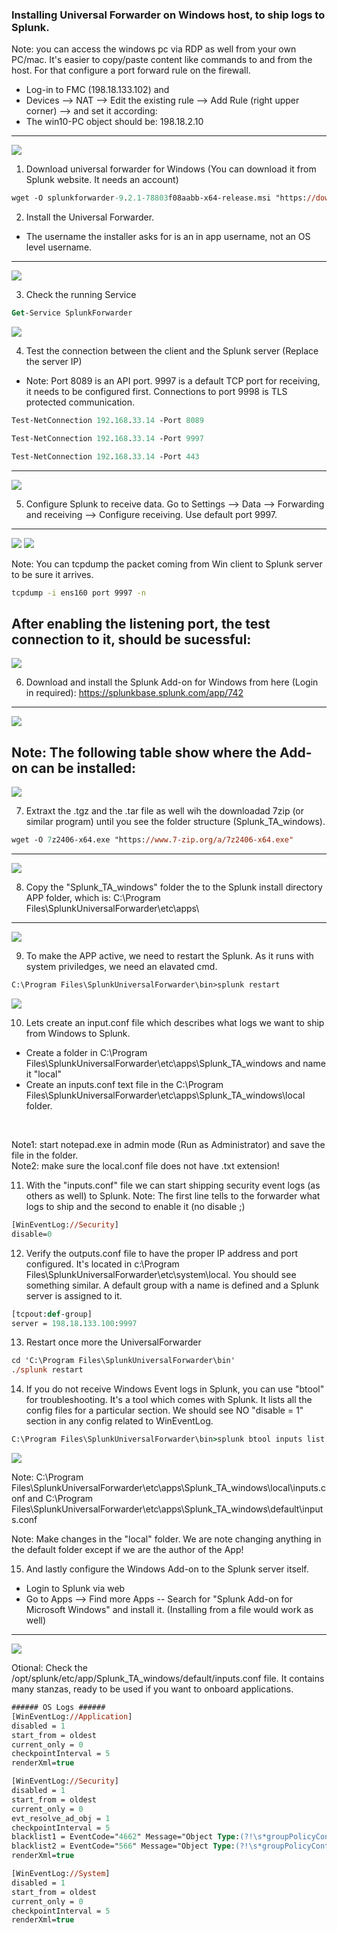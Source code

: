 ### Installing Universal Forwarder on Windows host, to ship logs to Splunk.

Note: you can access the windows pc via RDP as well from your own PC/mac. It's easier to copy/paste content like commands to and from the host. For that configure a port forward rule on the firewall.
- Log-in to FMC (198.18.133.102) and
- Devices --> NAT --> Edit the existing rule --> Add Rule (right upper corner) --> and set it according:
- The win10-PC object should be: 198.18.2.10
---
![](attachments/2.0-port_forward1.png)

1. Download universal forwarder for Windows (You can download it from Splunk website. It needs an account)

```ps
wget -O splunkforwarder-9.2.1-78803f08aabb-x64-release.msi "https://download.splunk.com/products/universalforwarder/releases/9.2.1/windows/splunkforwarder-9.2.1-78803f08aabb-x64-release.msi"
```

2. Install the Universal Forwarder. 
- The username the installer asks for is an in app username, not an OS level username.
---
![](attachments/2.0-universal1.png)

3. Check the running Service
```ps
Get-Service SplunkForwarder
```

![](attachments/2.0-universal2.png)


4. Test the connection between the client and the Splunk server (Replace the server IP)
- Note: Port 8089 is an API port. 9997 is a default TCP port for receiving, it needs to be configured first. Connections to port 9998 is TLS protected communication.
```ps
Test-NetConnection 192.168.33.14 -Port 8089
```

```ps
Test-NetConnection 192.168.33.14 -Port 9997
```

```ps
Test-NetConnection 192.168.33.14 -Port 443
```
---
![](attachments/2.0-universal3.png)

5. Configure Splunk to receive data. Go to Settings --> Data --> Forwarding and receiving --> Configure receiving. Use default port 9997.
---
![](attachments/splunk_receiving.png)
![](attachments/splunk_receiving2.png)

Note: You can tcpdump the packet coming from Win client to Splunk server to be sure it arrives.
```bash
tcpdump -i ens160 port 9997 -n
```

After enabling the listening port, the test connection to it, should be sucessful:
---
![](attachments/2.0a-testconnection2.png)

6. Download and install the Splunk Add-on for Windows from here (Login in required):
https://splunkbase.splunk.com/app/742
---
![](attachments/2.0a-addon_install2.png)

Note: The following table show where the Add-on can be installed:
---
![](attachments/2.0a-addon_install.png)

7. Extraxt the .tgz and the .tar file as well wih the downloadad 7zip (or similar program) until you see the folder structure (Splunk_TA_windows).

```ps
wget -O 7z2406-x64.exe "https://www.7-zip.org/a/7z2406-x64.exe"
```
---
![](attachments/2.0a-addon_install3.png)

8. Copy the "Splunk_TA_windows" folder the to the Splunk install directory APP folder, which is: C:\Program Files\SplunkUniversalForwarder\etc\apps\
---
![](attachments/2.0a-addon_install4.png)

9. To make the APP active, we need to restart the Splunk. As it runs with system priviledges, we need an elavated cmd.
```ps
C:\Program Files\SplunkUniversalForwarder\bin>splunk restart
```
![](attachments/2.0a-addon_install5.png)

10. Lets create an input.conf file which describes what logs we want to ship from Windows to Splunk.
- Create a folder in C:\Program Files\SplunkUniversalForwarder\etc\apps\Splunk_TA_windows and name it "local"
- Create an inputs.conf text file in the C:\Program Files\SplunkUniversalForwarder\etc\apps\Splunk_TA_windows\local folder.
<br>

Note1: start notepad.exe in admin mode (Run as Administrator) and save the file in the folder.
<br>
Note2: make sure the local.conf file does not have .txt extension!


11. With the "inputs.conf" file we can start shipping security event logs (as others as well) to Splunk.
Note: The first line tells to the forwarder what logs to ship and the second to enable it (no disable ;)

```ps
[WinEventLog://Security]
disable=0
```

12. Verify the outputs.conf file to have the proper IP address and port configured. It's located in c:\Program Files\SplunkUniversalForwarder\etc\system\local. You should see something similar. A default group with a name is defined and a Splunk server is assigned to it.

```ps
[tcpout:def-group]
server = 198.18.133.100:9997
```

13. Restart once more the UniversalForwarder
```ps
cd 'C:\Program Files\SplunkUniversalForwarder\bin'
./splunk restart
```

14. If you do not receive Windows Event logs in Splunk, you can use "btool" for troubleshooting. It's a tool which comes with Splunk. It lists all the config files for a particular section. We should see NO "disable = 1" section in any config related to WinEventLog.

```cmd
C:\Program Files\SplunkUniversalForwarder\bin>splunk btool inputs list WinEventLog://Security --debug
```
![](attachments/2.0a-troubleshoot1.png)

Note: C:\Program Files\SplunkUniversalForwarder\etc\apps\Splunk_TA_windows\local\inputs.conf and C:\Program Files\SplunkUniversalForwarder\etc\apps\Splunk_TA_windows\default\inputs.conf


Note: Make changes in the "local" folder. We are note changing anything in the default folder except if we are the author of the App!

15. And lastly configure the Windows Add-on to the Splunk server itself.
- Login to Splunk via web
- Go to Apps --> Find more Apps -- Search for "Splunk Add-on for Microsoft Windows" and install it. (Installing from a file would work as well)
---
![](attachments/2.0a-addon_install6.png)

Otional: Check the /opt/splunk/etc/app/Splunk_TA_windows/default/inputs.conf file. It contains many stanzas, ready to be used if you want to onboard applications. 

```ps
###### OS Logs ######
[WinEventLog://Application]
disabled = 1
start_from = oldest
current_only = 0
checkpointInterval = 5
renderXml=true

[WinEventLog://Security]
disabled = 1
start_from = oldest
current_only = 0
evt_resolve_ad_obj = 1
checkpointInterval = 5
blacklist1 = EventCode="4662" Message="Object Type:(?!\s*groupPolicyContainer)"
blacklist2 = EventCode="566" Message="Object Type:(?!\s*groupPolicyContainer)"
renderXml=true

[WinEventLog://System]
disabled = 1
start_from = oldest
current_only = 0
checkpointInterval = 5
renderXml=true
```

